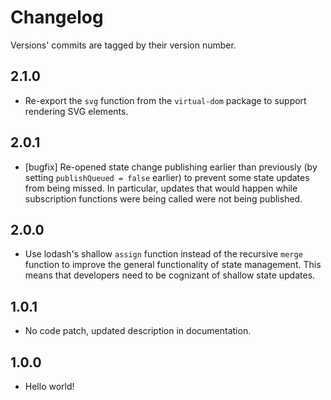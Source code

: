 # Changelog

Versions' commits are tagged by their version number.

## 2.1.0

- Re-export the `svg` function from the `virtual-dom` package to support rendering SVG elements.

## 2.0.1

- [bugfix] Re-opened state change publishing earlier than previously (by setting `publishQueued = false` earlier) to prevent some state updates from being missed. In particular, updates that would happen while subscription functions were being called were not being published.

## 2.0.0

- Use lodash's shallow `assign` function instead of the recursive `merge` function to improve the general functionality of state management. This means that developers need to be cognizant of shallow state updates.

## 1.0.1

- No code patch, updated description in documentation.

## 1.0.0

- Hello world!
